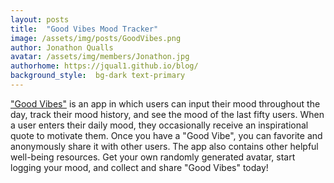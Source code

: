 ```yaml
---
layout: posts
title:  "Good Vibes Mood Tracker"
image: /assets/img/posts/GoodVibes.png
author: Jonathon Qualls
avatar: /assets/img/members/Jonathon.jpg
authorhome: https://jqual1.github.io/blog/
background_style:  bg-dark text-primary
---
```


["Good Vibes"](https://discotraystudios.github.io/good-vibes/) is an app in which users can input their mood throughout the day,
track their mood history, and see the mood of the last fifty users.
When a user enters their daily mood, they occasionally receive an inspirational quote to motivate them. Once you have a "Good Vibe",
you can favorite and anonymously share it with other users.
The app also contains other helpful well-being resources.
Get your own randomly generated avatar, start logging your mood, and collect and share "Good Vibes" today!
